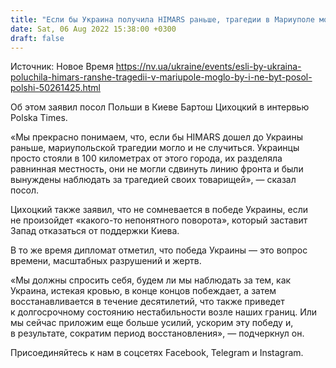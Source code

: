 ```yaml
---
title: "Если бы Украина получила HIMARS раньше, трагедии в Мариуполе могло бы и не быть — посол Польши"
date: Sat, 06 Aug 2022 15:38:00 +0300
draft: false
---
```

Источник: Новое Время https://nv.ua/ukraine/events/esli-by-ukraina-poluchila-himars-ranshe-tragedii-v-mariupole-moglo-by-i-ne-byt-posol-polshi-50261425.html


Об этом заявил посол Польши в Киеве Бартош Цихоцкий в интервью Polska Times.

«Мы прекрасно понимаем, что, если бы HIMARS дошел до Украины раньше, мариупольской трагедии могло и не случиться. Украинцы просто стояли в 100 километрах от этого города, их разделяла равнинная местность, они не могли сдвинуть линию фронта и были вынуждены наблюдать за трагедией своих товарищей», — сказал посол.

Цихоцкий также заявил, что не сомневается в победе Украины, если не произойдет «какого-то непонятного поворота», который заставит Запад отказаться от поддержки Киева.

В то же время дипломат отметил, что победа Украины — это вопрос времени, масштабных разрушений и жертв.

«Мы должны спросить себя, будем ли мы наблюдать за тем, как Украина, истекая кровью, в конце концов побеждает, а затем восстанавливается в течение десятилетий, что также приведет к долгосрочному состоянию нестабильности возле наших границ. Или мы сейчас приложим еще больше усилий, ускорим эту победу и, в результате, сократим период восстановления», — подчеркнул он.

Присоединяйтесь к нам в соцсетях Facebook, Telegram и Instagram.
